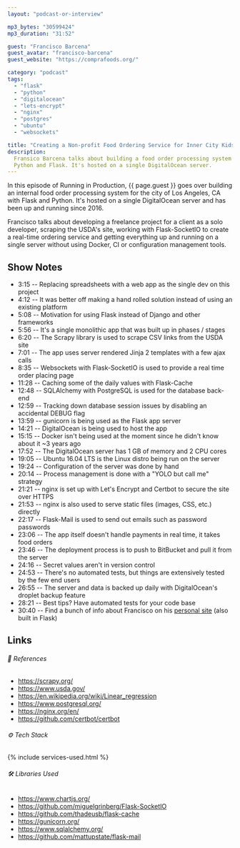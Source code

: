 ```yaml
---
layout: "podcast-or-interview"

mp3_bytes: "30599424"
mp3_duration: "31:52"

guest: "Francisco Barcena"
guest_avatar: "francisco-barcena"
guest_website: "https://comprafoods.org/"

category: "podcast"
tags:
  - "flask"
  - "python"
  - "digitalocean"
  - "lets-encrypt"
  - "nginx"
  - "postgres"
  - "ubuntu"
  - "websockets"

title: "Creating a Non-profit Food Ordering Service for Inner City Kids In LA"
description:
  Fransico Barcena talks about building a food order processing system with
  Python and Flask. It's hosted on a single DigitalOcean server.
---
```


In this episode of Running in Production, {{ page.guest }} goes over building an internal
food order processing system for the city of Los Angeles, CA with Flask and
Python. It's hosted on a single DigitalOcean server and has been up and running
since 2016.

Francisco talks about developing a freelance project for a client as a solo
developer, scraping the USDA's site, working with Flask-SocketIO to create a
real-time ordering service and getting everything up and running on a single
server without using Docker, CI or configuration management tools.

## Show Notes

- 3:15 -- Replacing spreadsheets with a web app as the single dev on this project
- 4:12 -- It was better off making a hand rolled solution instead of using an existing platform
- 5:08 -- Motivation for using Flask instead of Django and other frameworks
- 5:56 -- It's a single monolithic app that was built up in phases / stages
- 6:20 -- The Scrapy library is used to scrape CSV links from the USDA site
- 7:01 -- The app uses server rendered Jinja 2 templates with a few ajax calls
- 8:35 -- Websockets with Flask-SocketIO is used to provide a real time order placing page
- 11:28 -- Caching some of the daily values with Flask-Cache
- 12:48 -- SQLAlchemy with PostgreSQL is used for the database back-end
- 12:59 -- Tracking down database session issues by disabling an accidental DEBUG flag
- 13:59 -- gunicorn is being used as the Flask app server
- 14:21 -- DigitalOcean is being used to host the app
- 15:15 -- Docker isn't being used at the moment since he didn't know about it ~3 years ago
- 17:52 -- The DigitalOcean server has 1 GB of memory and 2 CPU cores
- 19:05 -- Ubuntu 16.04 LTS is the Linux distro being run on the server
- 19:24 -- Configuration of the server was done by hand
- 20:14 -- Process management is done with a "YOLO but call me" strategy 
- 21:21 -- nginx is set up with Let's Encrypt and Certbot to secure the site over HTTPS
- 21:53 -- nginx is also used to serve static files (images, CSS, etc.) directly
- 22:17 -- Flask-Mail is used to send out emails such as password passwords
- 23:06 -- The app itself doesn't handle payments in real time, it takes food orders
- 23:46 -- The deployment process is to push to BitBucket and pull it from the server
- 24:16 -- Secret values aren't in version control
- 24:53 -- There's no automated tests, but things are extensively tested by the few end users
- 26:55 -- The server and data is backed up daily with DigitalOcean's droplet backup feature
- 28:21 -- Best tips? Have automated tests for your code base
- 30:40 -- Find a bunch of info about Francisco on his [personal site](https://losangelescoder.com/) (also built in Flask)

## Links

###### 📄 References

- <https://scrapy.org/>
- <https://www.usda.gov/>
- <https://en.wikipedia.org/wiki/Linear_regression>
- <https://www.postgresql.org/>
- <https://nginx.org/en/>
- <https://github.com/certbot/certbot>

###### ⚙️ Tech Stack

{% include services-used.html %}

###### 🛠 Libraries Used

- <https://www.chartjs.org/>
- <https://github.com/miguelgrinberg/Flask-SocketIO>
- <https://github.com/thadeusb/flask-cache>
- <https://gunicorn.org/>
- <https://www.sqlalchemy.org/>
- <https://github.com/mattupstate/flask-mail>
